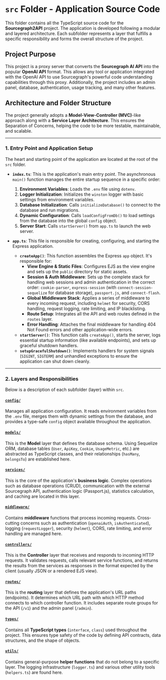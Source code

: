 # `src` Folder - Application Source Code

This folder contains all the TypeScript source code for the **Sourcegraph2API** project. The application is developed following a modular and layered architecture. Each subfolder represents a layer that fulfills a specific responsibility and forms the overall structure of the project.

## Project Purpose

This project is a proxy server that converts the **Sourcegraph AI API** into the popular **OpenAI API** format. This allows any tool or application integrated with the OpenAI API to use Sourcegraph's powerful code understanding capabilities through this proxy. Additionally, the project includes an admin panel, database, authentication, usage tracking, and many other features.

## Architecture and Folder Structure

The project generally adopts a **Model-View-Controller (MVC)**-like approach along with a **Service Layer Architecture**. This ensures the Separation of Concerns, helping the code to be more testable, maintainable, and scalable.

---

### 1. Entry Point and Application Setup

The heart and starting point of the application are located at the root of the `src` folder.

* **`index.ts`**: This is the application's main entry point. The asynchronous `main()` function manages the entire startup sequence in a specific order:
    1. **Environment Variables**: Loads the `.env` file using `dotenv`.
    2. **Logger Initialization**: Initializes the `winston` logger with basic settings from environment variables.
    3. **Database Initialization**: Calls `initializeDatabase()` to connect to the database and run migrations.
    4. **Dynamic Configuration**: Calls `loadConfigFromDb()` to load settings from the database into the global `config` object.
    5. **Server Start**: Calls `startServer()` from `app.ts` to launch the web server.

* **`app.ts`**: This file is responsible for creating, configuring, and starting the Express application.
  * **`createApp()`**: This function assembles the Express `app` object. It's responsible for:
    * **View Engine & Static Files**: Configures EJS as the view engine and sets up the `public` directory for static assets.
    * **Session & Auth Middleware**: Sets up the complete stack for handling web sessions and admin authentication in the correct order: `cookie-parser`, `express-session` (with `connect-session-sequelize` for database storage), `passport.js`, and `connect-flash`.
    * **Global Middleware Stack**: Applies a series of middleware to every incoming request, including `helmet` for security, CORS handling, request logging, rate limiting, and IP blacklisting.
    * **Route Setup**: Integrates all the API and web routes defined in the `routes` layer.
    * **Error Handling**: Attaches the final middleware for handling 404 Not Found errors and other application-wide errors.
  * **`startServer()`**: This function calls `createApp()`, starts the server, logs essential startup information (like available endpoints), and sets up graceful shutdown handlers.
  * **`setupGracefulShutdown()`**: Implements handlers for system signals (`SIGINT`, `SIGTERM`) and unhandled exceptions to ensure the application can shut down cleanly.

---

### 2. Layers and Responsibilities

Below is a description of each subfolder (layer) within `src`.

#### [`config/`](./config/README.md)

Manages all application configuration. It reads environment variables from the `.env` file, merges them with dynamic settings from the database, and provides a type-safe `config` object available throughout the application.

#### [`models/`](./models/README.md)

This is the **Model** layer that defines the database schema. Using Sequelize ORM, database tables (`User`, `ApiKey`, `Cookie`, `UsageMetric`, etc.) are abstracted as TypeScript classes, and their relationships (`hasMany`, `belongsTo`) are established here.

#### [`services/`](./services/README.md)

This is the core of the application's **business logic**. Complex operations such as database operations (CRUD), communication with the external Sourcegraph API, authentication logic (Passport.js), statistics calculation, and caching are located in this layer.

#### [`middleware/`](./middleware/README.md)

Contains **middleware** functions that process incoming requests. Cross-cutting concerns such as authentication (`openaiAuth`, `isAuthenticated`), logging (`requestLogger`), security (`helmet`), CORS, rate limiting, and error handling are managed here.

#### [`controllers/`](./controllers/README.md)

This is the **Controller** layer that receives and responds to incoming HTTP requests. It validates requests, calls relevant service functions, and returns the results from the services as responses in the format expected by the client (usually JSON or a rendered EJS view).

#### [`routes/`](./routes/README.md)

This is the **routing** layer that defines the application's URL paths (endpoints). It determines which URL path with which HTTP method connects to which controller function. It includes separate route groups for the API (`/v1`) and the admin panel (`/admin`).

#### [`types/`](./types/README.md)

Contains all **TypeScript types** (`interface`, `class`) used throughout the project. This ensures type safety of the code by defining API contracts, data structures, and the shape of objects.

#### [`utils/`](./utils/README.md)

Contains general-purpose **helper functions** that do not belong to a specific layer. The logging infrastructure (`logger.ts`) and various other utility tools (`helpers.ts`) are found here.
